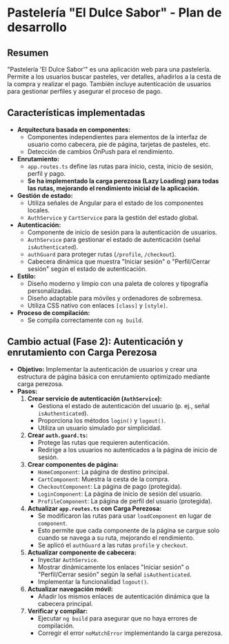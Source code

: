 # Pastelería "El Dulce Sabor" - Plan de desarrollo

## Resumen

"Pastelería 'El Dulce Sabor'" es una aplicación web para una pastelería. Permite a los usuarios buscar pasteles, ver detalles, añadirlos a la cesta de la compra y realizar el pago. También incluye autenticación de usuarios para gestionar perfiles y asegurar el proceso de pago.

## Características implementadas

* **Arquitectura basada en componentes:**
    * Componentes independientes para elementos de la interfaz de usuario como cabecera, pie de página, tarjetas de pasteles, etc.
    * Detección de cambios OnPush para el rendimiento.
* **Enrutamiento:**
    * `app.routes.ts` define las rutas para inicio, cesta, inicio de sesión, perfil y pago.
    * **Se ha implementado la carga perezosa (Lazy Loading) para todas las rutas, mejorando el rendimiento inicial de la aplicación.**
* **Gestión de estado:**
    * Utiliza señales de Angular para el estado de los componentes locales.
    * `AuthService` y `CartService` para la gestión del estado global.
* **Autenticación:**
    * Componente de inicio de sesión para la autenticación de usuarios.
    * `AuthService` para gestionar el estado de autenticación (señal `isAuthenticated`).
    * `authGuard` para proteger rutas (`/profile`, `/checkout`).
    * Cabecera dinámica que muestra "Iniciar sesión" o "Perfil/Cerrar sesión" según el estado de autenticación.
* **Estilo:**
    * Diseño moderno y limpio con una paleta de colores y tipografía personalizadas.
    * Diseño adaptable para móviles y ordenadores de sobremesa.
    * Utiliza CSS nativo con enlaces `[class]` y `[style]`.
* **Proceso de compilación:**
    * Se compila correctamente con `ng build`.

## Cambio actual (Fase 2): Autenticación y enrutamiento con Carga Perezosa

* **Objetivo:** Implementar la autenticación de usuarios y crear una estructura de página básica con enrutamiento optimizado mediante carga perezosa.
* **Pasos:**
    1.  **Crear servicio de autenticación (`AuthService`):**
        * Gestiona el estado de autenticación del usuario (p. ej., señal `isAuthenticated`).
        * Proporciona los métodos `login()` y `logout()`.
        * Utiliza un usuario simulado por simplicidad.
    2.  **Crear `auth.guard.ts`:**
        * Protege las rutas que requieren autenticación.
        * Redirige a los usuarios no autenticados a la página de inicio de sesión.
    3.  **Crear componentes de página:**
        * `HomeComponent`: La página de destino principal.
        * `CartComponent`: Muestra la cesta de la compra.
        * `CheckoutComponent`: La página de pago (protegida).
        * `LoginComponent`: La página de inicio de sesión del usuario.
        * `ProfileComponent`: La página de perfil del usuario (protegida).
    4.  **Actualizar `app.routes.ts` con Carga Perezosa:**
        * Se modificaron las rutas para usar `loadComponent` en lugar de `component`.
        * Esto permite que cada componente de la página se cargue solo cuando se navega a su ruta, mejorando el rendimiento.
        * Se aplicó el `authGuard` a las rutas `profile` y `checkout`.
    5.  **Actualizar componente de cabecera:**
        * Inyectar `AuthService`.
        * Mostrar dinámicamente los enlaces "Iniciar sesión" o "Perfil/Cerrar sesión" según la señal `isAuthenticated`.
        * Implementar la funcionalidad `logout()`.
    6.  **Actualizar navegación móvil:**
        * Añadir los mismos enlaces de autenticación dinámica que la cabecera principal.
    7.  **Verificar y compilar:**
        * Ejecutar `ng build` para asegurar que no haya errores de compilación.
        * Corregir el error `noMatchError` implementando la carga perezosa.
